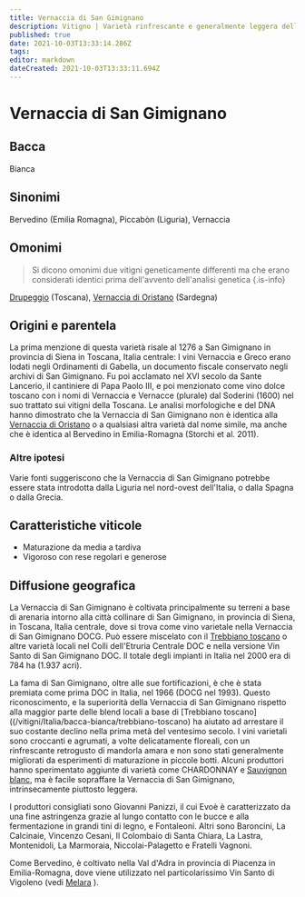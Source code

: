 ```yaml
---
title: Vernaccia di San Gimignano
description: Vitigno | Varietà rinfrescante e generalmente leggera della città toscana con le torri. Potenziale per un vino di alta qualità.
published: true
date: 2021-10-03T13:33:14.286Z
tags: 
editor: markdown
dateCreated: 2021-10-03T13:33:11.694Z
---
```


# Vernaccia di San Gimignano

## Bacca
Bianca

## Sinonimi
Bervedino (Emilia Romagna), Piccabòn (Liguria), Vernaccia

## Omonimi
> Si dicono omonimi due vitigni geneticamente differenti ma che erano considerati identici prima dell'avvento dell'analisi genetica
{.is-info}

[Drupeggio](/vitigni/Italia/bacca-bianca/drupeggio) (Toscana), [Vernaccia di Oristano](/vitigni/Italia/bacca-bianca/vernaccia-di-oristano) (Sardegna)

## Origini e parentela

La prima menzione di questa varietà risale al 1276 a San Gimignano in provincia di Siena in Toscana, Italia centrale: I vini Vernaccia e Greco erano lodati negli Ordinamenti di Gabella, un documento fiscale conservato negli archivi di San Gimignano. Fu poi acclamato nel XVI secolo da Sante Lancerio, il cantiniere di Papa Paolo III, e poi menzionato come vino dolce toscano con i nomi di Vernaccia e Vernacce (plurale) dal Soderini (1600) nel suo trattato sui vitigni della Toscana. Le analisi morfologiche e del DNA hanno dimostrato che la Vernaccia di San Gimignano non è identica alla [Vernaccia di Oristano](/vitigni/Italia/bacca-bianca/vernaccia-di-oristano) o a qualsiasi altra varietà dal nome simile, ma anche che è identica al Bervedino in Emilia-Romagna (Storchi et al. 2011).

### Altre ipotesi

Varie fonti suggeriscono che la Vernaccia di San Gimignano potrebbe essere stata introdotta dalla Liguria nel nord-ovest dell'Italia, o dalla Spagna o dalla Grecia.

## Caratteristiche viticole

- Maturazione da media a tardiva
- Vigoroso con rese regolari e generose

## Diffusione geografica

La Vernaccia di San Gimignano è coltivata principalmente su terreni a base di arenaria intorno alla città collinare di San Gimignano, in provincia di Siena, in Toscana, Italia centrale, dove si trova come vino varietale nella Vernaccia di San Gimignano DOCG. Può essere miscelato con il [Trebbiano toscano](/vitigni/Italia/bacca-bianca/trebbiano-toscano) o altre varietà locali nel Colli dell'Etruria Centrale DOC e nella versione Vin Santo di San Gimignano DOC. Il totale degli impianti in Italia nel 2000 era di 784 ha (1.937 acri).

La fama di San Gimignano, oltre alle sue fortificazioni, è che è stata premiata come prima DOC in Italia, nel 1966 (DOCG nel 1993). Questo riconoscimento, e la superiorità della Vernaccia di San Gimignano rispetto alla maggior parte delle blend locali a base di [Trebbiano toscano]((/vitigni/Italia/bacca-bianca/trebbiano-toscano) ha aiutato ad arrestare il suo costante declino nella prima metà del ventesimo secolo. I vini varietali sono croccanti e agrumati, a volte delicatamente floreali, con un rinfrescante retrogusto di mandorla amara e non sono stati generalmente migliorati da esperimenti di maturazione in piccole botti. Alcuni produttori hanno sperimentato aggiunte di varietà come CHARDONNAY e [Sauvignon blanc](/vitigni/Francia/bacca-bianca/sauvignon-blanc), ma è facile sopraffare la Vernaccia di San Gimignano, intrinsecamente piuttosto leggera.

I produttori consigliati sono Giovanni Panizzi, il cui Evoè è caratterizzato da una fine astringenza grazie al lungo contatto con le bucce e alla fermentazione in grandi tini di legno, e Fontaleoni. Altri sono Baroncini, La Calcinaie, Vincenzo Cesani, Il Colombaio di Santa Chiara, La Lastra, Montenidoli, La Marmoraia, Niccolai-Palagetto e Fratelli Vagnoni.

Come Bervedino, è coltivato nella Val d'Adra in provincia di Piacenza in Emilia-Romagna, dove viene utilizzato nel particolarissimo Vin Santo di Vigoleno (vedi [Melara](/vitigni/Italia/bacca-bianca/melara) ).

